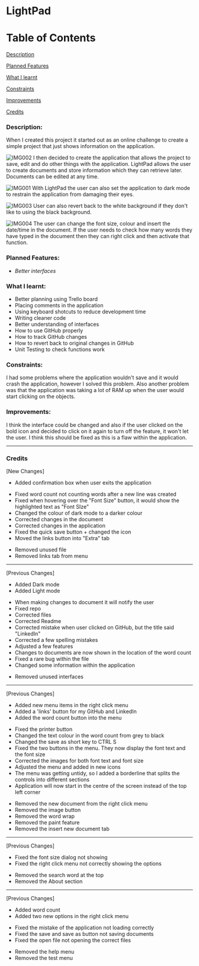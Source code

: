 # LightPad #

# Table of Contents

[Description](#Description)  
<a name="Description:"/>

[Planned Features](#PlannedFeatures)  
<a name="PlannedFeatures:"/>

[What I learnt](#WhatILearnt)  
<a name="Credits"/>

[Constraints](#Constraints)  
<a name="Credits"/>

[Improvements](#Improvements)  
<a name="Credits"/>

[Credits](#Credits)  
<a name="Credits"/>


### Description:

When I created this project it started out as an online challenge to create a simple project that just shows information on the application. 

![IMG002](https://user-images.githubusercontent.com/45819118/72181775-f63be500-33e1-11ea-9185-25aed9574182.PNG)
I then decided to create the application that allows the project to save, edit and do other things with the application. LightPad allows the user to create documents and store information which they can retrieve later. Documents can be edited at any time.



![IMG001](https://user-images.githubusercontent.com/45819118/72182073-9bef5400-33e2-11ea-846c-379f93856e49.PNG)
With LightPad the user can also set the application to dark mode to restrain the application from damaging their eyes.

![IMG003](https://user-images.githubusercontent.com/45819118/72182075-9bef5400-33e2-11ea-937b-6910e20e46c7.PNG)
User can also revert back to the white background if they don't like to using the black background.

![IMG004](https://user-images.githubusercontent.com/45819118/72182076-9c87ea80-33e2-11ea-9076-a93381336570.PNG)
The user can change the font size, colour and insert the date/time in the document. If the user needs to check how many words they have typed in the document then they can right click and then activate that function.



### Planned Features:
* *Better interfaces*


### What I learnt:

- Better planning using Trello board
- Placing comments in the application
- Using keyboard shotcuts to reduce development time
- Writing cleaner code
- Better understanding of interfaces
- How to use GitHub properly
- How to track GitHub changes
- How to revert back to original changes in GitHub
- Unit Testing to check functions work

### Constraints:

I had some problems where the application wouldn't save and it would crash the application, however I solved this problem. Also another problem was that the application was taking a lot of RAM up when the user would start clicking on the objects.

### Improvements:

I think the interface could be changed and also if the user clicked on the bold icon and decided to click on it again to turn off the feature, it won't let the user. I think this should be fixed as this is a flaw within the application.

________________________________________________________________________________________________________________________________________

### Credits

[New Changes]
+ Added confirmation box when user exits the application
* Fixed word count not counting words after a new line was created
* Fixed when hovering over the "Font Size" button, it would show the highlighted text as "Font SIze"
* Changed the colour of dark mode to a darker colour
* Corrected changes in the document
* Corrected changes in the application
* Fixed the quick save button + changed the icon
* Moved the links button into "Extra" tab
- Removed unused file
- Removed links tab from menu
________________________________________________________________________________________________________________________________________

[Previous Changes]
+	Added Dark mode
+	Added Light mode
*	When making changes to document it will notify the user
*	Fixed repo
*	Corrected files
*	Corrected Readme
*	Corrected mistake when user clicked on GitHub, but the title said "LinkedIn"
*	Corrected a few spelling mistakes
*	Adjusted a few features
*	Changes to documents are now shown in the location of the word count
*	Fixed a rare bug within the file
*	Changed some information within the application
-	Removed unused interfaces
________________________________________________________________________________________________________________________________________

[Previous Changes]
+	Added new menu items in the right click menu
+	Added a 'links' button for my GitHub and LinkedIn
+	Added the word count button into the menu
*	Fixed the printer button
*	Changed the text colour in the word count from grey to black
*	Changed the save as short key to CTRL S
*	Fixed the two buttons in the menu. They now display the font text and the font size
*	Corrected the images for both font text and font size
*	Adjusted the menu and added in new icons
*	The menu was getting untidy, so I added a borderline that splits the controls into different sections
*	Application will now start in the centre of the screen instead of the top left corner
-	Removed the new document from the right click menu
-	Removed the image button
-	Removed the word wrap
-	Removed the paint feature
-	Removed the insert new document tab
________________________________________

[Previous Changes]
*	Fixed the font size dialog not showing
*	Fixed the right click menu not correctly showing the options
-	Removed the search word at the top
-	Removed the About section
________________________________________

[Previous Changes]
+	Added word count
+	Added two new options in the right click menu
*	Fixed the mistake of the application not loading correctly
*	Fixed the save and save as button not saving documents
*	Fixed the open file not opening the correct files
-	Removed the help menu
-	Removed the test menu
